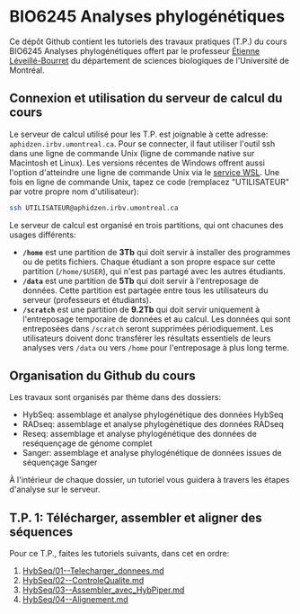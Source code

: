 # BIO6245 Analyses phylogénétiques

Ce dépôt Github contient les tutoriels des travaux pratiques (T.P.) du cours BIO6245 Analyses phylogénétiques 
offert par le professeur [Étienne Léveillé-Bourret](https://irbv.umontreal.ca/le-personnel/etienne-leveille/) 
du département de sciences biologiques de l'Université de Montréal.

## Connexion et utilisation du serveur de calcul du cours
Le serveur de calcul utilisé pour les T.P. est joignable à cette adresse: `aphidzen.irbv.umontreal.ca`. Pour se connecter, il faut 
utiliser l'outil ssh dans une ligne de commande Unix (ligne de commande native sur Macintosh et Linux). 
Les versions récentes de Windows offrent aussi l'option d'atteindre une ligne de commande Unix via le 
[service WSL](https://learn.microsoft.com/windows/wsl/tutorials/linux). Une fois en ligne de commande 
Unix, tapez ce code (remplacez "UTILISATEUR" par votre propre nom d'utilisateur):  
```bash
ssh UTILISATEUR@aphidzen.irbv.umontreal.ca

```

Le serveur de calcul est organisé en trois partitions, qui ont chacunes des usages différents:
- **`/home`** est une partition de **3Tb** qui doit servir à installer des programmes ou de petits 
fichiers. Chaque étudiant a son propre espace sur cette partition (`/home/$USER`), qui n'est pas partagé 
avec les autres étudiants.
- **`/data`** est une partition de **5Tb** qui doit servir à l'entreposage de données. Cette partition 
est partagée entre tous les utilisateurs du serveur (professeurs et étudiants). 
- **`/scratch`** est une partition de **9.2Tb** qui doit servir uniquement à l'entreposage temporaire 
de données et au calcul. Les données qui sont entreposées dans `/scratch` seront supprimées 
périodiquement. Les utilisateurs doivent donc transférer les résultats essentiels de leurs analyses 
vers `/data` ou vers `/home` pour l'entreposage à plus long terme.

## Organisation du Github du cours

Les travaux sont organisés par thème dans des dossiers:
- HybSeq: assemblage et analyse phylogénétique des données HybSeq
- RADseq: assemblage et analyse phylogénétique des données RADseq
- Reseq: assemblage et analyse phylogénétique des données de reséquençage de génome complet
- Sanger: assemblage et analyse phylogénétique de données issues de séquençage Sanger

À l'intérieur de chaque dossier, un tutoriel vous guidera à travers les étapes d'analyse sur le serveur.

## T.P. 1: Télécharger, assembler et aligner des séquences

Pour ce T.P., faites les tutoriels suivants, dans cet en ordre:
1. [HybSeq/01--Telecharger_donnees.md](HybSeq/01--Telecharger_donnees.md)
2. [HybSeq/02--ControleQualite.md](HybSeq/02--ControleQualite.md)
3. [HybSeq/03--Assembler_avec_HybPiper.md](HybSeq/03--Assembler_avec_HybPiper.md)
4. [HybSeq/04--Alignement.md](HybSeq/04--Alignement.md)

